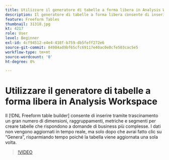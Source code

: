 ```yaml
---
title: Utilizzare il generatore di tabelle a forma libera in Analysis Workspace
description: Il generatore di tabelle a forma libera consente di inserire tramite trascinamento un gran numero di dimensioni, raggruppamenti, metriche e segmenti per creare tabelle che rispondono a esigenze aziendali più complesse. I dati non vengono aggiornati in tempo reale, ma solo dopo che avrai fatto clic su “Genera”, risparmiando tempo poiché la tabella viene aggiornata una sola volta.
feature: Freeform Tables
thumbnail: 31318.jpg
kt: 4217
role: User
level: Beginner
exl-id: 4cf94512-e4e4-418f-b759-db5feff272e6
source-git-commit: 84984ad9bf65cfc69117e40ac0e0cfe503cac5e5
workflow-type: tm+mt
source-wordcount: '0'
ht-degree: 0%

---
```


# Utilizzare il generatore di tabelle a forma libera in Analysis Workspace

Il [!DNL Freeform table builder] consente di inserire tramite trascinamento un gran numero di dimensioni, raggruppamenti, metriche e segmenti per creare tabelle che rispondono a domande di business più complesse. I dati non vengono aggiornati in tempo reale, ma solo dopo che avrai fatto clic su “Genera”, risparmiando tempo poiché la tabella viene aggiornata una sola volta.

>[!VIDEO](https://video.tv.adobe.com/v/35891/?quality=12&learn=on&captions=ita)
